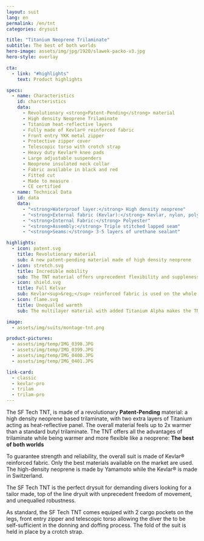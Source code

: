 ```yaml
---
layout: suit
lang: en
permalink: /en/tnt
categories: drysuit

title: "Titanium Neoprene Trilaminate"
subtitle: The best of both worlds
hero-image: assets/img/jpg/1920/slawek-packo-v3.jpg
hero-style: overlay

cta:
  - link: "#highlights"
    text: Product highlights

specs:
  - name: Characteristics
    id: charcteristics
    data:
      - Revolutionary <strong>Patent-Pending</strong> material
      - High density Neoprene Trilaminate
      - Titanium heat-reflective layers
      - Fully made of Kevlar® reinforced fabric
      - Front entry YKK metal zipper
      - Protective zipper cover
      - Telescopic torso with crotch strap
      - Heavy duty Kevlar® knee pads
      - Large adjustable suspenders
      - Neoprene insulated neck collar
      - Fabric available in black and red
      - Fitted cut
      - Made to measure
      - CE certified
  - name: Technical Data
    id: data
    data:
      - "<strong>Waterproof layer:</strong> High density neoprene"
      - "<strong>External fabric (Kevlar):</strong> Kevlar, nylon, polyester"
      - "<strong>Internal Fabric:</strong> Polyester"
      - "<strong>Assembly:</strong> Triple stitched lapped seam"
      - "<strong>Seams:</strong> 3-5 layers of urethane sealant"

highlights:
  - icon: patent.svg
    title: Revolutionary material
    sub: A new patent-pending material made of high density neoprene
  - icon: stretch.svg
    title: Incredible mobility
    sub: The TNT material offers unprecedent flexibility and suppleness
  - icon: shield.svg
    title: Full Kelvar
    sub: Kevlar<sup>&reg;</sup> reinforced fabric is used on the whole suit, making it incredibly resistant
  - icon: flame.svg
    title: Unequalled warmth
    sub: The multilayer material with added Titanium Alpha makes the TNT up to 2x warmer than a conventional trilam

image:
  - assets/img/suits/montage-tnt.png

product-pictures:
  - assets/img/temp/IMG_0398.JPG
  - assets/img/temp/IMG_0399.JPG
  - assets/img/temp/IMG_0400.JPG
  - assets/img/temp/IMG_0401.JPG

link-card:
  - classic
  - kevlar-pro
  - trilam
  - trilam-pro
---
```

The SF Tech TNT, is made of a revolutionary <strong>Patent-Pending</strong> material: a high density neoprene based trilaminate, with two extra layers of Titanium acting as heat-reflective panel. The overall material feels up to 2x warmer than a standard butyl trilaminate.
The TNT offers all the advantages of trilaminate while being warmer and more flexible like a neoprene: <strong>The best of both worlds</strong>

To guarantee strength and reliability, the overall suit is made of Kevlar® reinforced fabric. Only the best materials available on the market are used. The high-density neoprene is made by Yamamoto while the Kevlar® is made in Switzerland. 

The SF Tech TNT is the perfect drysuit for demanding divers looking for a tailor made, top of the line dryuit with unprecedent freedom of movement, and unequalled robustness.

As standard, the SF Tech TNT comes equiped with 2 cargo pockets on the legs, front entry zipper and telescopic torso allowing the diver the to be self-sufficient in the donning and doffing process. The fold of the suit is held in place by a crotch strap.